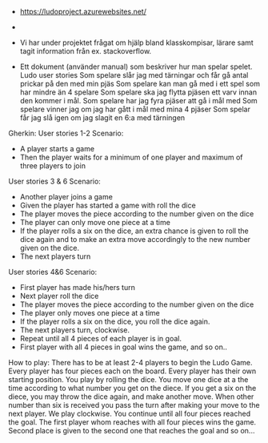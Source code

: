 - https://ludoproject.azurewebsites.net/
- 

- Vi har under projektet frågat om hjälp bland klasskompisar, lärare samt tagit information från ex. stackoverflow.

- Ett dokument (använder manual) som beskriver hur man spelar spelet.
Ludo user stories
Som spelare slår jag med tärningar och får gå antal prickar på den med min pjäs
Som spelare kan man gå med i ett spel som har mindre än 4 spelare
Som spelare ska jag flytta pjäsen ett varv innan den kommer i mål.
Som spelare har jag fyra pjäser att gå i mål med
Som spelare vinner jag om jag har gått i mål med mina 4 pjäser
Som spelar får jag slå igen om jag slagit en 6:a med tärningen


Gherkin: User stories 1-2
  Scenario: 
- A player starts a game 
- Then the player waits for a minimum of one player and maximum of three players to join


User stories 3 & 6
  Scenario: 
- Another player joins a game 
- Given the player has started a game with roll the dice 
- The player moves the piece according to the number given on the dice 
- The player can only move one piece at a time
- If the player rolls a six on the dice, an extra chance is given to roll the dice again and to make an extra move accordingly to the new number given on the dice.
 - The next players turn

User stories 4&6
  Scenario: 
- First player has made his/hers turn 
- Next player roll the dice 
- The player moves the piece according to the number given on the dice 
- The player only moves one piece at a time
- If the player rolls a six on the dice, you roll the dice again. 
- The next players turn, clockwise.
- Repeat until all 4 pieces of each player is in goal.
- First player with all 4 pieces in goal wins the game, and so on.. 

How to play:
There has to be at least 2-4 players to begin the Ludo Game.
Every player has four pieces each on the board.
Every player has their own starting position.
You play by rolling the dice. 
You move one dice at a the time according to what number you get on the diece. 
If you get a six on the diece, you may throw the dice again, and make another move.
When other number than six is received you pass the turn after making your move to the next player.
We play clockwise.
You continue until all four pieces reached the goal. 
The first player whom reaches with all four pieces wins the game. 
Second place is given to the second one that reaches the goal and so on...







